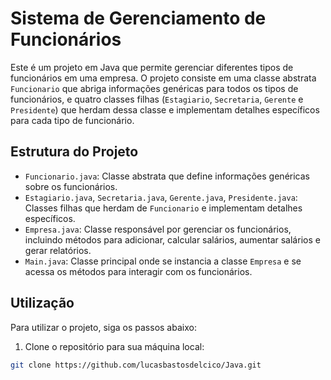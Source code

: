 # Sistema de Gerenciamento de Funcionários

Este é um projeto em Java que permite gerenciar diferentes tipos de funcionários em uma empresa. O projeto consiste em uma classe abstrata `Funcionario` que abriga informações genéricas para todos os tipos de funcionários, e quatro classes filhas (`Estagiario`, `Secretaria`, `Gerente` e `Presidente`) que herdam dessa classe e implementam detalhes específicos para cada tipo de funcionário.

## Estrutura do Projeto

- `Funcionario.java`: Classe abstrata que define informações genéricas sobre os funcionários.
- `Estagiario.java`, `Secretaria.java`, `Gerente.java`, `Presidente.java`: Classes filhas que herdam de `Funcionario` e implementam detalhes específicos.
- `Empresa.java`: Classe responsável por gerenciar os funcionários, incluindo métodos para adicionar, calcular salários, aumentar salários e gerar relatórios.
- `Main.java`: Classe principal onde se instancia a classe `Empresa` e se acessa os métodos para interagir com os funcionários.

## Utilização

Para utilizar o projeto, siga os passos abaixo:

1. Clone o repositório para sua máquina local:

```bash
git clone https://github.com/lucasbastosdelcico/Java.git
